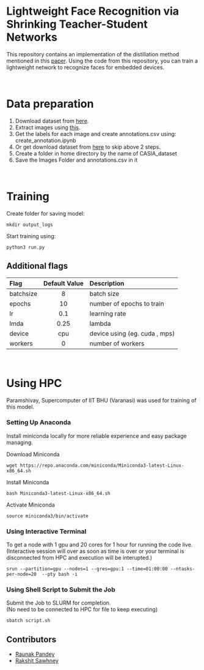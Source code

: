 Lightweight Face Recognition via Shrinking Teacher-Student Networks
=================================================
This repository contains an implementation of the distillation method mentioned in this [paper](https://arxiv.org/abs/1905.10620). Using the code from this repository, you can train a lightweight network to recognize faces for embedded devices.

<br>

# Data preparation

  1) Download dataset from [here](https://drive.google.com/file/d/1KxNCrXzln0lal3N4JiYl9cFOIhT78y1l/view).
  2) Extract images using [this](https://github.com/david-svitov/margindistillation/blob/master/data_prepare/bin_get_images.ipynb).
  3) Get the labels for each image and create annotations.csv using: create_annotation.ipynb
  4) Or get download dataset from [here](https://iitbhuacin-my.sharepoint.com/:u:/g/personal/rakshit_sawhney_ece21_iitbhu_ac_in/ERjGwLCISttBvIfvunv4oIkB_ZoRw5WkbB8smZguNc6nyQ?e=3Bylo8) to skip above 2 steps.
  5) Create a folder in home directory by the name of CASIA_dataset
  6) Save the Images Folder and annotations.csv in it

<br>

# Training
Create folder for saving model:
```
mkdir output_logs
```

Start training using:
```
python3 run.py
```


## Additional flags
|Flag             | Default Value        |Description
|:----------------|:--------------------:|:----------------------------------------------
|batchsize        |  8                   | batch size
|epochs           |  10                  | number of epochs to train
|lr               |  0.1                 | learning rate
|lmda             |  0.25                | lambda
|device           |  cpu                 | device using (eg. cuda , mps)
|workers          |  0                   | number of workers


<br>


# Using HPC
Paramshivay, Supercomputer of IIT BHU (Varanasi) was used for training of this model. 

### Setting Up Anaconda
Install miniconda locally for more reliable experience and easy package managing.

Download Miniconda
```
wget https://repo.anaconda.com/miniconda/Miniconda3-latest-Linux-x86_64.sh
```
Install Miniconda
```
bash Miniconda3-latest-Linux-x86_64.sh
```
Activate Miniconda
```
source miniconda3/bin/activate
```

### Using Interactive Terminal
To get a node with 1 gpu and 20 cores for 1 hour for running the code live.<br>
(Interactive session will over as soon as time is over or your terminal is disconnected from HPC and execution will be interupted.)

```
srun --partition=gpu --nodes=1 --gres=gpu:1 --time=01:00:00 --ntasks-per-node=20  --pty bash -i
```

### Using Shell Script to Submit the Job
Submit the Job to SLURM for completion.<br>
(No need to be connected to HPC for file to keep executing)
```
sbatch script.sh
```

## Contributors
- [Raunak Pandey](https://github.com/patrick-batman)
- [Rakshit Sawhney](https://github.com/RakshitSawhney)


